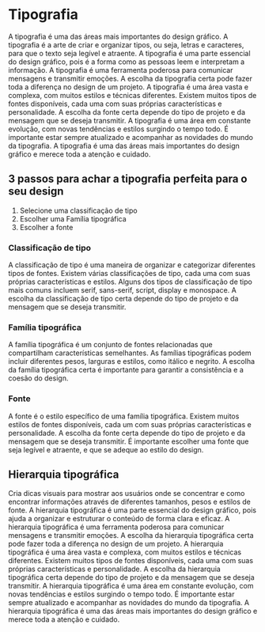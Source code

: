 # Tipografia
A tipografia é uma das áreas mais importantes do design gráfico. A tipografia é a arte de criar e organizar tipos, ou seja, letras e caracteres, para que o texto seja legível e atraente. A tipografia é uma parte essencial do design gráfico, pois é a forma como as pessoas leem e interpretam a informação. A tipografia é uma ferramenta poderosa para comunicar mensagens e transmitir emoções. A escolha da tipografia certa pode fazer toda a diferença no design de um projeto. A tipografia é uma área vasta e complexa, com muitos estilos e técnicas diferentes. Existem muitos tipos de fontes disponíveis, cada uma com suas próprias características e personalidade. A escolha da fonte certa depende do tipo de projeto e da mensagem que se deseja transmitir. A tipografia é uma área em constante evolução, com novas tendências e estilos surgindo o tempo todo. É importante estar sempre atualizado e acompanhar as novidades do mundo da tipografia. A tipografia é uma das áreas mais importantes do design gráfico e merece toda a atenção e cuidado.

## 3 passos para achar a tipografia perfeita para o seu design
1. Selecione uma classificação de tipo
2.  Escolher uma Família tipográfica
3.  Escolher a fonte

### Classificação de tipo
A classificação de tipo é uma maneira de organizar e categorizar diferentes tipos de fontes. Existem várias classificações de tipo, cada uma com suas próprias características e estilos. Alguns dos tipos de classificação de tipo mais comuns incluem serif, sans-serif, script, display e monospace. A escolha da classificação de tipo certa depende do tipo de projeto e da mensagem que se deseja transmitir.

### Família tipográfica
A família tipográfica é um conjunto de fontes relacionadas que compartilham características semelhantes. As famílias tipográficas podem incluir diferentes pesos, larguras e estilos, como itálico e negrito. A escolha da família tipográfica certa é importante para garantir a consistência e a coesão do design.

### Fonte
A fonte é o estilo específico de uma família tipográfica. Existem muitos estilos de fontes disponíveis, cada um com suas próprias características e personalidade. A escolha da fonte certa depende do tipo de projeto e da mensagem que se deseja transmitir. É importante escolher uma fonte que seja legível e atraente, e que se adeque ao estilo do design.

## Hierarquia tipográfica
Cria dicas visuais para mostrar aos usuários onde se concentrar e como encontrar informações através de diferentes tamanhos, pesos e estilos de fonte. A hierarquia tipográfica é uma parte essencial do design gráfico, pois ajuda a organizar e estruturar o conteúdo de forma clara e eficaz. A hierarquia tipográfica é uma ferramenta poderosa para comunicar mensagens e transmitir emoções. A escolha da hierarquia tipográfica certa pode fazer toda a diferença no design de um projeto. A hierarquia tipográfica é uma área vasta e complexa, com muitos estilos e técnicas diferentes. Existem muitos tipos de fontes disponíveis, cada uma com suas próprias características e personalidade. A escolha da hierarquia tipográfica certa depende do tipo de projeto e da mensagem que se deseja transmitir. A hierarquia tipográfica é uma área em constante evolução, com novas tendências e estilos surgindo o tempo todo. É importante estar sempre atualizado e acompanhar as novidades do mundo da tipografia. A hierarquia tipográfica é uma das áreas mais importantes do design gráfico e merece toda a atenção e cuidado.

